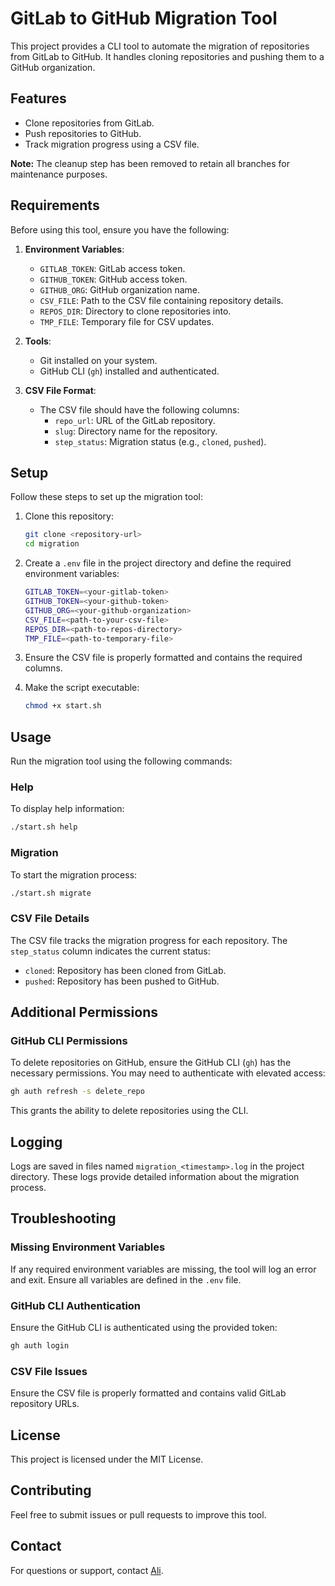 # GitLab to GitHub Migration Tool

This project provides a CLI tool to automate the migration of repositories from GitLab to GitHub. It handles cloning repositories and pushing them to a GitHub organization.

## Features
- Clone repositories from GitLab.
- Push repositories to GitHub.
- Track migration progress using a CSV file.

**Note:** The cleanup step has been removed to retain all branches for maintenance purposes.

## Requirements

Before using this tool, ensure you have the following:

1. **Environment Variables**:
   - `GITLAB_TOKEN`: GitLab access token.
   - `GITHUB_TOKEN`: GitHub access token.
   - `GITHUB_ORG`: GitHub organization name.
   - `CSV_FILE`: Path to the CSV file containing repository details.
   - `REPOS_DIR`: Directory to clone repositories into.
   - `TMP_FILE`: Temporary file for CSV updates.

2. **Tools**:
   - Git installed on your system.
   - GitHub CLI (`gh`) installed and authenticated.

3. **CSV File Format**:
   - The CSV file should have the following columns:
     - `repo_url`: URL of the GitLab repository.
     - `slug`: Directory name for the repository.
     - `step_status`: Migration status (e.g., `cloned`, `pushed`).

## Setup

Follow these steps to set up the migration tool:

1. Clone this repository:
   ```bash
   git clone <repository-url>
   cd migration
   ```

2. Create a `.env` file in the project directory and define the required environment variables:
   ```bash
   GITLAB_TOKEN=<your-gitlab-token>
   GITHUB_TOKEN=<your-github-token>
   GITHUB_ORG=<your-github-organization>
   CSV_FILE=<path-to-your-csv-file>
   REPOS_DIR=<path-to-repos-directory>
   TMP_FILE=<path-to-temporary-file>
   ```

3. Ensure the CSV file is properly formatted and contains the required columns.

4. Make the script executable:
   ```bash
   chmod +x start.sh
   ```

## Usage

Run the migration tool using the following commands:

### Help
To display help information:
```bash
./start.sh help
```

### Migration
To start the migration process:
```bash
./start.sh migrate
```

### CSV File Details
The CSV file tracks the migration progress for each repository. The `step_status` column indicates the current status:
- `cloned`: Repository has been cloned from GitLab.
- `pushed`: Repository has been pushed to GitHub.

## Additional Permissions

### GitHub CLI Permissions
To delete repositories on GitHub, ensure the GitHub CLI (`gh`) has the necessary permissions. You may need to authenticate with elevated access:
```bash
gh auth refresh -s delete_repo
```
This grants the ability to delete repositories using the CLI.

## Logging
Logs are saved in files named `migration_<timestamp>.log` in the project directory. These logs provide detailed information about the migration process.

## Troubleshooting

### Missing Environment Variables
If any required environment variables are missing, the tool will log an error and exit. Ensure all variables are defined in the `.env` file.

### GitHub CLI Authentication
Ensure the GitHub CLI is authenticated using the provided token:
```bash
gh auth login
```

### CSV File Issues
Ensure the CSV file is properly formatted and contains valid GitLab repository URLs.

## License
This project is licensed under the MIT License.

## Contributing
Feel free to submit issues or pull requests to improve this tool.

## Contact
For questions or support, contact [Ali](mailto:ali@example.com).
